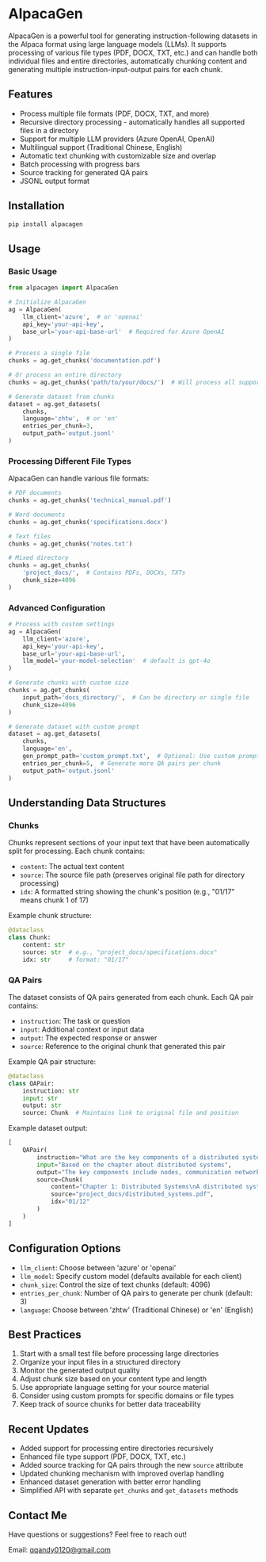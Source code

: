 # AlpacaGen

AlpacaGen is a powerful tool for generating instruction-following datasets in the Alpaca format using large language models (LLMs). It supports processing of various file types (PDF, DOCX, TXT, etc.) and can handle both individual files and entire directories, automatically chunking content and generating multiple instruction-input-output pairs for each chunk.

## Features

- Process multiple file formats (PDF, DOCX, TXT, and more)
- Recursive directory processing - automatically handles all supported files in a directory
- Support for multiple LLM providers (Azure OpenAI, OpenAI)
- Multilingual support (Traditional Chinese, English)
- Automatic text chunking with customizable size and overlap
- Batch processing with progress bars
- Source tracking for generated QA pairs
- JSONL output format

## Installation

```bash
pip install alpacagen
```

## Usage

### Basic Usage

```python
from alpacagen import AlpacaGen

# Initialize AlpacaGen
ag = AlpacaGen(
    llm_client='azure',  # or 'openai'
    api_key='your-api-key',
    base_url='your-api-base-url'  # Required for Azure OpenAI
)

# Process a single file
chunks = ag.get_chunks('documentation.pdf')

# Or process an entire directory
chunks = ag.get_chunks('path/to/your/docs/')  # Will process all supported files in the directory

# Generate dataset from chunks
dataset = ag.get_datasets(
    chunks,
    language='zhtw',  # or 'en'
    entries_per_chunk=3,
    output_path='output.jsonl'
)
```

### Processing Different File Types

AlpacaGen can handle various file formats:

```python
# PDF documents
chunks = ag.get_chunks('technical_manual.pdf')

# Word documents
chunks = ag.get_chunks('specifications.docx')

# Text files
chunks = ag.get_chunks('notes.txt')

# Mixed directory
chunks = ag.get_chunks(
    'project_docs/',  # Contains PDFs, DOCXs, TXTs
    chunk_size=4096
)
```

### Advanced Configuration

```python
# Process with custom settings
ag = AlpacaGen(
    llm_client='azure',
    api_key='your-api-key',
    base_url='your-api-base-url',
    llm_model='your-model-selection'  # default is gpt-4o
)

# Generate chunks with custom size
chunks = ag.get_chunks(
    input_path='docs_directory/',  # Can be directory or single file
    chunk_size=4096
)

# Generate dataset with custom prompt
dataset = ag.get_datasets(
    chunks,
    language='en',
    gen_prompt_path='custom_prompt.txt',  # Optional: Use custom prompt template
    entries_per_chunk=5,  # Generate more QA pairs per chunk
    output_path='output.jsonl'
)
```

## Understanding Data Structures

### Chunks

Chunks represent sections of your input text that have been automatically split for processing. Each chunk contains:
- `content`: The actual text content
- `source`: The source file path (preserves original file path for directory processing)
- `idx`: A formatted string showing the chunk's position (e.g., "01/17" means chunk 1 of 17)

Example chunk structure:
```python
@dataclass
class Chunk:
    content: str
    source: str  # e.g., "project_docs/specifications.docx"
    idx: str     # format: "01/17"
```

### QA Pairs

The dataset consists of QA pairs generated from each chunk. Each QA pair contains:
- `instruction`: The task or question
- `input`: Additional context or input data
- `output`: The expected response or answer
- `source`: Reference to the original chunk that generated this pair

Example QA pair structure:
```python
@dataclass
class QAPair:
    instruction: str
    input: str
    output: str
    source: Chunk  # Maintains link to original file and position
```

Example dataset output:
```python
[
    QAPair(
        instruction="What are the key components of a distributed system?",
        input="Based on the chapter about distributed systems",
        output="The key components include nodes, communication networks, middleware, and coordination mechanisms.",
        source=Chunk(
            content="Chapter 1: Distributed Systems\nA distributed system consists of...",
            source="project_docs/distributed_systems.pdf",
            idx="01/12"
        )
    )
]
```

## Configuration Options

- `llm_client`: Choose between 'azure' or 'openai'
- `llm_model`: Specify custom model (defaults available for each client)
- `chunk_size`: Control the size of text chunks (default: 4096)
- `entries_per_chunk`: Number of QA pairs to generate per chunk (default: 3)
- `language`: Choose between 'zhtw' (Traditional Chinese) or 'en' (English)

## Best Practices

1. Start with a small test file before processing large directories
2. Organize your input files in a structured directory
3. Monitor the generated output quality
4. Adjust chunk size based on your content type and length
5. Use appropriate language setting for your source material
6. Consider using custom prompts for specific domains or file types
7. Keep track of source chunks for better data traceability

## Recent Updates

- Added support for processing entire directories recursively
- Enhanced file type support (PDF, DOCX, TXT, etc.)
- Added source tracking for QA pairs through the new `source` attribute
- Updated chunking mechanism with improved overlap handling
- Enhanced dataset generation with better error handling
- Simplified API with separate `get_chunks` and `get_datasets` methods

## Contact Me

Have questions or suggestions? Feel free to reach out!

Email: [qqandy0120@gmail.com](mailto:qqandy0120@gmail.com)